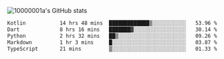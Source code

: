 ![10000001a's GitHub stats](https://github-readme-stats.vercel.app/api?username=10000001a&show_icons=true&theme=onedark&count_private=true)

<!-- [![Top Langs](https://github-readme-stats.vercel.app/api/top-langs/?username=10000001a&layout=compact&theme=onedark&langs_count=5)](https://github.com/anuraghazra/github-readme-stats) -->
<!--
**10000001a/10000001a** is a ✨ _special_ ✨ repository because its `README.md` (this file) appears on your GitHub profile.

Here are some ideas to get you started:

- 🔭 I’m currently working on ...
- 🌱 I’m currently learning ...
- 👯 I’m looking to collaborate on ...
- 🤔 I’m looking for help with ...
- 💬 Ask me about ...
- 📫 How to reach me: ...
- 😄 Pronouns: ...
- ⚡ Fun fact: ...
-->

<!--START_SECTION:waka-->

```txt
Kotlin           14 hrs 48 mins  █████████████▒░░░░░░░░░░░   53.96 %
Dart             8 hrs 16 mins   ███████▓░░░░░░░░░░░░░░░░░   30.14 %
Python           2 hrs 32 mins   ██▒░░░░░░░░░░░░░░░░░░░░░░   09.26 %
Markdown         1 hr 3 mins     █░░░░░░░░░░░░░░░░░░░░░░░░   03.87 %
TypeScript       21 mins         ▒░░░░░░░░░░░░░░░░░░░░░░░░   01.33 %
```

<!--END_SECTION:waka-->
